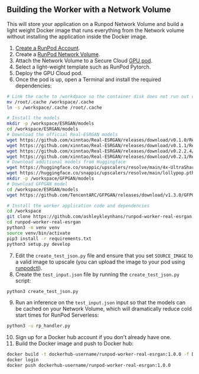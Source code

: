 ## Building the Worker with a Network Volume

This will store your application on a Runpod Network Volume and
build a light weight Docker image that runs everything
from the Network volume without installing the application
inside the Docker image.

1. [Create a RunPod Account](https://runpod.io?ref=2xxro4sy).
2. Create a [RunPod Network Volume](https://www.runpod.io/console/user/storage).
3. Attach the Network Volume to a Secure Cloud [GPU pod](https://www.runpod.io/console/gpu-secure-cloud).
4. Select a light-weight template such as RunPod Pytorch.
5. Deploy the GPU Cloud pod.
6. Once the pod is up, open a Terminal and install the required dependencies:
```bash
# Link the cache to /workdpace so the container disk does not run out of space
mv /root/.cache /workspace/.cache
ln -s /workspace/.cache /root/.cache

# Install the models
mkdir -p /workspace/ESRGAN/models
cd /workspace/ESRGAN/models
# Download the official Real-ESRGAN models
wget https://github.com/xinntao/Real-ESRGAN/releases/download/v0.1.0/RealESRGAN_x4plus.pth
wget https://github.com/xinntao/Real-ESRGAN/releases/download/v0.1.1/RealESRNet_x4plus.pth
wget https://github.com/xinntao/Real-ESRGAN/releases/download/v0.2.2.4/RealESRGAN_x4plus_anime_6B.pth
wget https://github.com/xinntao/Real-ESRGAN/releases/download/v0.2.1/RealESRGAN_x2plus.pth
# Download additional models from Huggingface
wget https://huggingface.co/snappic/upscalers/resolve/main/4x-UltraSharp.pth
wget https://huggingface.co/snappic/upscalers/resolve/main/lollypop.pth
mkdir -p /workspace/GFPGAN/models
# Download GFPGAN model
cd /workspace/ESRGAN/models
wget https://github.com/TencentARC/GFPGAN/releases/download/v1.3.0/GFPGANv1.3.pth

# Install the worker application code and dependencies
cd /workspace
git clone https://github.com/ashleykleynhans/runpod-worker-real-esrgan.git
cd runpod-worker-real-esrgan
python3 -m venv venv
source venv/bin/activate
pip3 install -r requirements.txt
python3 setup.py develop
```
7. Edit the `create_test_json.py` file and ensure that you set `SOURCE_IMAGE` to
   a valid image to upscale (you can upload the image to your pod using
   [runpodctl](https://github.com/runpod/runpodctl/releases)).
8. Create the `test_input.json` file by running the `create_test_json.py` script:
```bash
python3 create_test_json.py
```
9. Run an inference on the `test_input.json` input so that the models can be cached on
   your Network Volume, which will dramatically reduce cold start times for RunPod Serverless:
```bash
python3 -u rp_handler.py
```
10. Sign up for a Docker hub account if you don't already have one.
11. Build the Docker image and push to Docker hub:
```bash
docker build -t dockerhub-username/runpod-worker-real-esrgan:1.0.0 -f Dockerfile.Network_Volume .
docker login
docker push dockerhub-username/runpod-worker-real-esrgan:1.0.0
```
